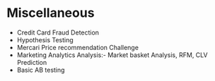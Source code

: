 # Miscellaneous


 - Credit Card Fraud Detection
 - Hypothesis Testing
 - Mercari Price recommendation Challenge
 - Marketing Analytics Analysis:- Market basket Analysis, RFM, CLV Prediction
 - Basic AB testing
